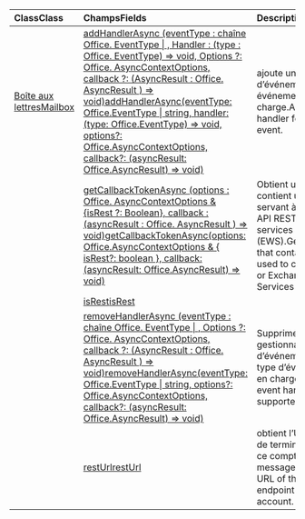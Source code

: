 | <span data-ttu-id="f0d47-101">Class</span><span class="sxs-lookup"><span data-stu-id="f0d47-101">Class</span></span> | <span data-ttu-id="f0d47-102">Champs</span><span class="sxs-lookup"><span data-stu-id="f0d47-102">Fields</span></span> | <span data-ttu-id="f0d47-103">Description</span><span class="sxs-lookup"><span data-stu-id="f0d47-103">Description</span></span> |
|:---|:---|:---|
|[<span data-ttu-id="f0d47-104">Boîte aux lettres</span><span class="sxs-lookup"><span data-stu-id="f0d47-104">Mailbox</span></span>](/javascript/api/outlook/outlook.mailbox)|[<span data-ttu-id="f0d47-105">addHandlerAsync (eventType : chaîne Office. EventType \| , Handler : (type : Office. EventType) => void, Options ?: Office. AsyncContextOptions, callback ?: (AsyncResult : Office. AsyncResult <void> ) => void)</span><span class="sxs-lookup"><span data-stu-id="f0d47-105">addHandlerAsync(eventType: Office.EventType \| string, handler: (type: Office.EventType) => void, options?: Office.AsyncContextOptions, callback?: (asyncResult: Office.AsyncResult<void>) => void)</span></span>](/javascript/api/outlook/outlook.mailbox#addhandlerasync-eventtype--handler--type-)|<span data-ttu-id="f0d47-106">ajoute un gestionnaire d’événements pour un événement pris en charge.</span><span class="sxs-lookup"><span data-stu-id="f0d47-106">Adds an event handler for a supported event.</span></span>|
||[<span data-ttu-id="f0d47-107">getCallbackTokenAsync (options : Office. AsyncContextOptions & {isRest ?: Boolean}, callback : (asyncResult : Office. AsyncResult <string> ) => void)</span><span class="sxs-lookup"><span data-stu-id="f0d47-107">getCallbackTokenAsync(options: Office.AsyncContextOptions & { isRest?: boolean }, callback: (asyncResult: Office.AsyncResult<string>) => void)</span></span>](/javascript/api/outlook/outlook.mailbox#getcallbacktokenasync-options--isrest--callback--asyncresult-)|<span data-ttu-id="f0d47-108">Obtient une chaîne qui contient un jeton servant à appeler des API REST ou des services Web Exchange (EWS).</span><span class="sxs-lookup"><span data-stu-id="f0d47-108">Gets a string that contains a token used to call REST APIs or Exchange Web Services (EWS).</span></span>|
||[<span data-ttu-id="f0d47-109">isRest</span><span class="sxs-lookup"><span data-stu-id="f0d47-109">isRest</span></span>](/javascript/api/outlook/outlook.mailbox#isrest)||
||[<span data-ttu-id="f0d47-110">removeHandlerAsync (eventType : chaîne Office. EventType \| , Options ?: Office. AsyncContextOptions, callback ?: (AsyncResult : Office. AsyncResult <void> ) => void)</span><span class="sxs-lookup"><span data-stu-id="f0d47-110">removeHandlerAsync(eventType: Office.EventType \| string, options?: Office.AsyncContextOptions, callback?: (asyncResult: Office.AsyncResult<void>) => void)</span></span>](/javascript/api/outlook/outlook.mailbox#removehandlerasync-eventtype--options--callback--asyncresult-)|<span data-ttu-id="f0d47-111">Supprime les gestionnaires d’événements pour un type d’événement pris en charge.</span><span class="sxs-lookup"><span data-stu-id="f0d47-111">Removes the event handlers for a supported event type.</span></span>|
||[<span data-ttu-id="f0d47-112">restUrl</span><span class="sxs-lookup"><span data-stu-id="f0d47-112">restUrl</span></span>](/javascript/api/outlook/outlook.mailbox#resturl)|<span data-ttu-id="f0d47-113">obtient l’URL du point de terminaison REST de ce compte de messagerie.</span><span class="sxs-lookup"><span data-stu-id="f0d47-113">Gets the URL of the REST endpoint for this email account.</span></span>|

